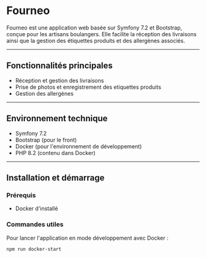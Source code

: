 # Fourneo

Fourneo est une application web basée sur Symfony 7.2 et Bootstrap, conçue pour les artisans boulangers.
Elle facilite la réception des livraisons ainsi que la gestion des étiquettes produits et des allergènes associés.

---

## Fonctionnalités principales

- Réception et gestion des livraisons
- Prise de photos et enregistrement des etiquettes produits
- Gestion des allergènes

---

## Environnement technique

- Symfony 7.2
- Bootstrap (pour le front)
- Docker (pour l'environnement de développement)
- PHP 8.2 (contenu dans Docker)

---

## Installation et démarrage

### Prérequis

- Docker d'installé

### Commandes utiles

Pour lancer l'application en mode développement avec Docker :

```bash
npm run docker-start